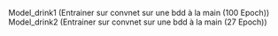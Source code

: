 Model_drink1 (Entrainer sur convnet sur une bdd à la main (100 Epoch))
Model_drink2 (Entrainer sur convnet sur une bdd à la main (27 Epoch))